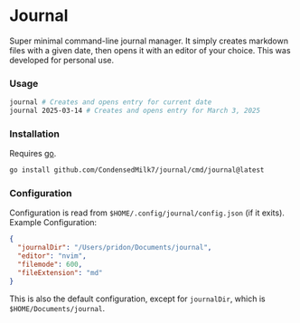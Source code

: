# Journal

Super minimal command-line journal manager. It simply creates markdown files with a given date,
then opens it with an editor of your choice. This was developed for personal use.

### Usage

```sh
journal # Creates and opens entry for current date
journal 2025-03-14 # Creates and opens entry for March 3, 2025
```

### Installation

Requires [go](https://go.dev/).

```sh
go install github.com/CondensedMilk7/journal/cmd/journal@latest
```

### Configuration

Configuration is read from `$HOME/.config/journal/config.json` (if it exits).
Example Configuration:

```json
{
  "journalDir": "/Users/pridon/Documents/journal",
  "editor": "nvim",
  "filemode": 600,
  "fileExtension": "md"
}
```

This is also the default configuration, except for `journalDir`, which is `$HOME/Documents/journal`.
